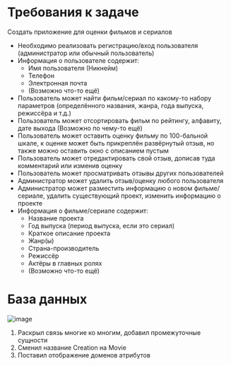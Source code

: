 # Требования к задаче

Создать приложение для оценки фильмов и сериалов
+ Необходимо реализовать регистрацию/вход пользователя (администратор или обычный пользователь)
+ Информация о пользователе содержит:
    + Имя пользователя (Никнейм)
    + Телефон
    + Электронная почта
    + (Возможно что-то ещё)
+ Пользователь может найти фильм/сериал по какому-то набору параметров (определённого названия, жанра, года выпуска, режиссёра и т.д.)
+ Пользователь может отсортировать фильм по рейтингу, алфавиту, дате выхода (Возможно по чему-то ещё)
+ Пользователь может оставить оценку фильму по 100-бальной шкале, к оценке может быть прикреплён развёрнутый отзыв, но также можно оставить окно с описанием пустым
+ Пользователь может отредактировать свой отзыв, дописав туда комментарий или изменив оценку
+ Пользователь может просматривать отзывы других пользователей
+ Администратор может удалить отзыв/оценку любого пользователя
+ Администратор может разместить информацию о новом фильме/сериале, удалить существующий проект, изменить информацию о проекте
+ Информация о фильме/сериале содержит:
    + Название проекта
    + Год выпуска (период выпуска, если это сериал)
    + Краткое описание проекта
    + Жанр(ы)
    + Страна-производитель
    + Режиссёр
    + Актёры в главных ролях
    + (Возможно что-то ещё)

# База данных

![image](https://user-images.githubusercontent.com/106271833/198120992-d7d9eeb5-7fc4-408e-bfdb-47106440508b.png)


1. Раскрыл связь многие ко многим, добавил промежуточные сущности
2. Сменил название Creation на Movie
3. Поставил отображение доменов атрибутов
